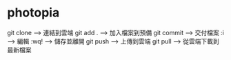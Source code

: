 # photopia

git clone --> 連結到雲端
git add . --> 加入檔案到預備
git commit --> 交付檔案
:i --> 編輯
:wq! --> 儲存並離開
git push --> 上傳到雲端
git pull --> 從雲端下載到最新檔案
